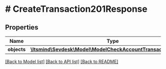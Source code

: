# # CreateTransaction201Response

## Properties

Name | Type | Description | Notes
------------ | ------------- | ------------- | -------------
**objects** | [**\Itsmind\Sevdesk\Model\ModelCheckAccountTransactionResponse**](ModelCheckAccountTransactionResponse.md) |  | [optional]

[[Back to Model list]](../../README.md#models) [[Back to API list]](../../README.md#endpoints) [[Back to README]](../../README.md)

